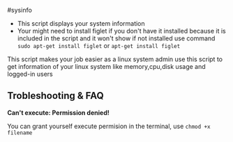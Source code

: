#sysinfo

* This script displays your system information
* Your might need to install figlet if you don't have it installed because it is included in the script and it won't show if not installed use command `sudo apt-get install figlet` or `apt-get install figlet`

This script makes your job easier as a linux system admin
use this script to get information of your linux system like memory,cpu,disk usage and logged-in users


## Trobleshooting & FAQ
**Can't execute: Permission denied!**

You can grant yourself execute permision in the terminal, use `chmod +x filename` 
